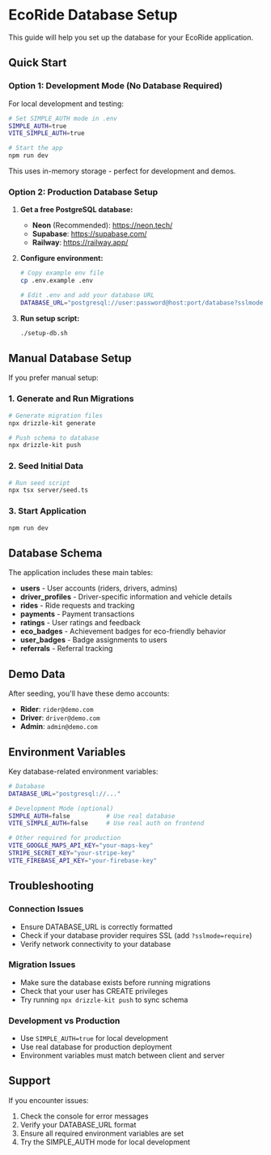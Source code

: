 # EcoRide Database Setup

This guide will help you set up the database for your EcoRide application.

## Quick Start

### Option 1: Development Mode (No Database Required)
For local development and testing:

```bash
# Set SIMPLE_AUTH mode in .env
SIMPLE_AUTH=true
VITE_SIMPLE_AUTH=true

# Start the app
npm run dev
```

This uses in-memory storage - perfect for development and demos.

### Option 2: Production Database Setup

1. **Get a free PostgreSQL database:**
   - **Neon** (Recommended): https://neon.tech/
   - **Supabase**: https://supabase.com/
   - **Railway**: https://railway.app/

2. **Configure environment:**
   ```bash
   # Copy example env file
   cp .env.example .env
   
   # Edit .env and add your database URL
   DATABASE_URL="postgresql://user:password@host:port/database?sslmode=require"
   ```

3. **Run setup script:**
   ```bash
   ./setup-db.sh
   ```

## Manual Database Setup

If you prefer manual setup:

### 1. Generate and Run Migrations
```bash
# Generate migration files
npx drizzle-kit generate

# Push schema to database
npx drizzle-kit push
```

### 2. Seed Initial Data
```bash
# Run seed script
npx tsx server/seed.ts
```

### 3. Start Application
```bash
npm run dev
```

## Database Schema

The application includes these main tables:

- **users** - User accounts (riders, drivers, admins)
- **driver_profiles** - Driver-specific information and vehicle details
- **rides** - Ride requests and tracking
- **payments** - Payment transactions
- **ratings** - User ratings and feedback
- **eco_badges** - Achievement badges for eco-friendly behavior
- **user_badges** - Badge assignments to users
- **referrals** - Referral tracking

## Demo Data

After seeding, you'll have these demo accounts:

- **Rider**: `rider@demo.com`
- **Driver**: `driver@demo.com`
- **Admin**: `admin@demo.com`

## Environment Variables

Key database-related environment variables:

```bash
# Database
DATABASE_URL="postgresql://..."

# Development Mode (optional)
SIMPLE_AUTH=false          # Use real database
VITE_SIMPLE_AUTH=false     # Use real auth on frontend

# Other required for production
VITE_GOOGLE_MAPS_API_KEY="your-maps-key"
STRIPE_SECRET_KEY="your-stripe-key"
VITE_FIREBASE_API_KEY="your-firebase-key"
```

## Troubleshooting

### Connection Issues
- Ensure DATABASE_URL is correctly formatted
- Check if your database provider requires SSL (add `?sslmode=require`)
- Verify network connectivity to your database

### Migration Issues
- Make sure the database exists before running migrations
- Check that your user has CREATE privileges
- Try running `npx drizzle-kit push` to sync schema

### Development vs Production
- Use `SIMPLE_AUTH=true` for local development
- Use real database for production deployment
- Environment variables must match between client and server

## Support

If you encounter issues:

1. Check the console for error messages
2. Verify your DATABASE_URL format
3. Ensure all required environment variables are set
4. Try the SIMPLE_AUTH mode for local development